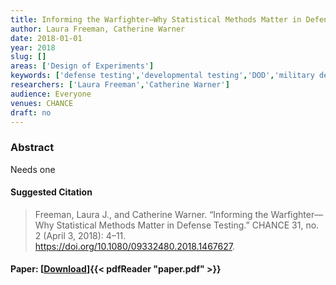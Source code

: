 ```yaml
---
title: Informing the Warfighter—Why Statistical Methods Matter in Defense Testing
author: Laura Freeman, Catherine Warner
date: 2018-01-01
year: 2018
slug: []
areas: ['Design of Experiments']
keywords: ['defense testing','developmental testing','DOD','military defense','U.S. military']
researchers: ['Laura Freeman','Catherine Warner']
audience: Everyone
venues: CHANCE
draft: no
---
```




### Abstract
Needs one

#### Suggested Citation
> Freeman, Laura J., and Catherine Warner. “Informing the Warfighter—Why Statistical Methods Matter in Defense Testing.” CHANCE 31, no. 2 (April 3, 2018): 4–11. https://doi.org/10.1080/09332480.2018.1467627.



#### Paper: [[Download](paper.pdf)]{{< pdfReader "paper.pdf" >}}



